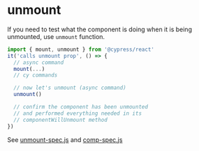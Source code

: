 # unmount

If you need to test what the component is doing when it is being unmounted, use `unmount` function.

```js
import { mount, unmount } from '@cypress/react'
it('calls unmount prop', () => {
  // async command
  mount(...)
  // cy commands

  // now let's unmount (async command)
  unmount()

  // confirm the component has been unmounted
  // and performed everything needed in its
  // componentWillUnmount method
})
```

See [unmount-spec.js](unmount-spec.js) and [comp-spec.js](comp-spec.js)
